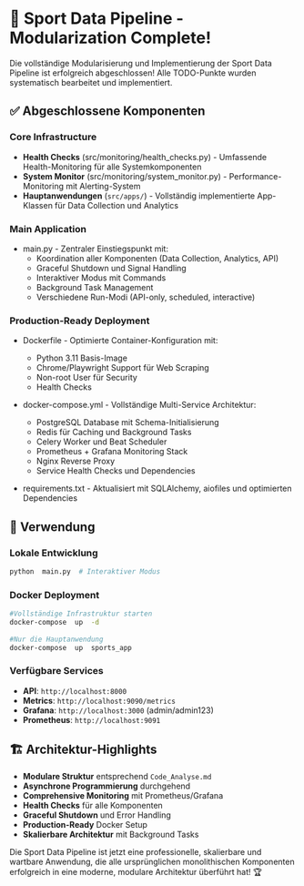 ﻿# 🎉 Sport Data Pipeline - Modularization Complete!

Die vollständige Modularisierung und Implementierung der Sport Data Pipeline ist erfolgreich abgeschlossen! Alle TODO-Punkte wurden systematisch bearbeitet und implementiert.

## ✅ Abgeschlossene Komponenten

### **Core Infrastructure**

-   **Health Checks**  (src/monitoring/health_checks.py) - Umfassende Health-Monitoring für alle Systemkomponenten
-   **System Monitor**  (src/monitoring/system_monitor.py) - Performance-Monitoring mit Alerting-System
-   **Hauptanwendungen**  (`src/apps/`) - Vollständig implementierte App-Klassen für Data Collection und Analytics

### **Main Application**

-   main.py  - Zentraler Einstiegspunkt mit:
    -   Koordination aller Komponenten (Data Collection, Analytics, API)
    -   Graceful Shutdown und Signal Handling
    -   Interaktiver Modus mit Commands
    -   Background Task Management
    -   Verschiedene Run-Modi (API-only, scheduled, interactive)

### **Production-Ready Deployment**

-   Dockerfile  - Optimierte Container-Konfiguration mit:
    
    -   Python 3.11 Basis-Image
    -   Chrome/Playwright Support für Web Scraping
    -   Non-root User für Security
    -   Health Checks
-   docker-compose.yml  - Vollständige Multi-Service Architektur:
    
    -   PostgreSQL Database mit Schema-Initialisierung
    -   Redis für Caching und Background Tasks
    -   Celery Worker und Beat Scheduler
    -   Prometheus + Grafana Monitoring Stack
    -   Nginx Reverse Proxy
    -   Service Health Checks und Dependencies
-   requirements.txt  - Aktualisiert mit SQLAlchemy, aiofiles und optimierten Dependencies
    

## 🚀 Verwendung

### **Lokale Entwicklung**

```bash
python  main.py  # Interaktiver Modus
```

### **Docker Deployment**

```bash
#Vollständige Infrastruktur starten  
docker-compose  up  -d  
  
#Nur die Hauptanwendung  
docker-compose  up  sports_app
```

### **Verfügbare Services**

-   **API**:  `http://localhost:8000`
-   **Metrics**:  `http://localhost:9090/metrics`
-   **Grafana**:  `http://localhost:3000`  (admin/admin123)
-   **Prometheus**:  `http://localhost:9091`

## 🏗️ Architektur-Highlights

-   **Modulare Struktur**  entsprechend  `Code_Analyse.md`
-   **Asynchrone Programmierung**  durchgehend
-   **Comprehensive Monitoring**  mit Prometheus/Grafana
-   **Health Checks**  für alle Komponenten
-   **Graceful Shutdown**  und Error Handling
-   **Production-Ready**  Docker Setup
-   **Skalierbare Architektur**  mit Background Tasks

Die Sport Data Pipeline ist jetzt eine professionelle, skalierbare und wartbare Anwendung, die alle ursprünglichen monolithischen Komponenten erfolgreich in eine moderne, modulare Architektur überführt hat! 🏆
